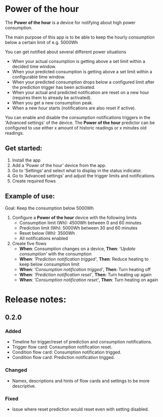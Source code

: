 # Power of the hour
The **Power of the hour** is a device for notifying about high power consumption.

The main purpose of this app is to be able to keep the hourly consumption below a certain limit of e.g. 5000Wh

You can get notified about several different power situations
- When your actual consumption is getting above a set limit within a decided time window.
- When your predicted consumption is getting above a set limit within a configurable time window.
- When your predicted consumption drops below a configured limit after the prediction trigger has been activated.
- When your actual and predicted notification are reset on a new hour (requires them to already be activated).
- When you get a new consumption peak.
- When a new hour starts (notifications are also reset if active).

You can enable and disable the consumption notifications triggers in the 'Advanced settings' of the device.
The **Power of the hour** predictor can be configured to use either x amount of historic readings or x minutes old readings.

##  Get started:

1. Install the app
2. Add a ‘Power of the hour’ device from the app.
3. Go to ‘Settings‘ and select what to display in the status indicator.
4. Go to ‘Advanced settings’ and adjust the trigger limits and notifications.
5. Create required flows

## Example of use:

Goal: Keep the consumption below 5000Wh

1. Configure a **Power of the hour** device with the following limits
    - Consumption limit (Wh): 4500Wh between 0 and 60 minutes
    - Prediction limit (Wh): 5000Wh between 30 and 60 minutes
    - Reset below (Wh): 3500Wh
    - All notifications enabled
2. Create five flows
    - **When**: Consumption changes on a device, **Then**: _'Update consumption'_ with the consumption
    - **When**: _'Prediction notification trigged'_, **Then**: Reduce heating to keep below consumption limit
    - **When**: _'Consumption notification trigged'_, **Then**: Turn heating off
    - **When**: _'Prediction notification reset'_, **Then**: Turn heating up again
    - **When**: _'Consumption notification reset'_, **Then**: Turn heating on again

# Release notes:
## 0.2.0
### Added
* Timeline for trigger/reset of prediction and consumption notifications.
* Trigger flow card: Consumption notification reset. 
* Condition flow card: Consumption notification trigged.
* Condition flow card: Prediction notification trigged.

### Changed
* Names, descriptions and hints of flow cards and settings to be more descriptive.

### Fixed
* Issue where reset prediction would reset even with setting disabled.